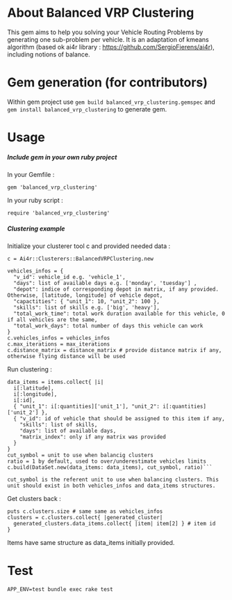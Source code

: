 # About Balanced VRP Clustering

This gem aims to help you solving your Vehicle Routing Problems by generating one sub-problem per vehicle. It is an adaptation of kmeans algorithm (based ok ai4r library : https://github.com/SergioFierens/ai4r), including notions of balance.

# Gem generation (for contributors)

Within gem project use
```gem build balanced_vrp_clustering.gemspec``` and ```gem install balanced_vrp_clustering``` to generate gem.

  # Usage

##### Include gem in your own ruby project

In your Gemfile :

```gem 'balanced_vrp_clustering'```

In your ruby script :

```require 'balanced_vrp_clustering'```

##### Clustering example

Initialize your clusterer tool c and provided needed data :

```c = Ai4r::Clusterers::BalancedVRPClustering.new```

```
vehicles_infos = {
  "v_id": vehicle_id e.g. 'vehicle_1',
  "days": list of available days e.g. ['monday', 'tuesday'] ,
  "depot": indice of corresponding depot in matrix, if any provided. Otherwise, [latitude, longitude] of vehicle depot,
  "capactities": { "unit_1": 10, "unit_2": 100 },
  "skills": list of skills e.g. ['big', 'heavy'],
  "total_work_time": total work duration available for this vehicle, 0 if all vehicles are the same,
  "total_work_days": total number of days this vehicle can work
}
c.vehicles_infos = vehicles_infos
c.max_iterations = max_iterations
c.distance_matrix = distance_matrix # provide distance matrix if any, otherwise flying distance will be used
```

Run clustering :

```
data_items = items.collect{ |i|
  i[:latitude],
  i[:longitude],
  i[:id],
  { "unit_1": i[:quantities]['unit_1'], "unit_2": i[:quantities]['unit_2'] },
  { "v_id": id of vehicle that should be assigned to this item if any,
    "skills": list of skills,
    "days": list of available days,
    "matrix_index": only if any matrix was provided
  }
}
cut_symbol = unit to use when balancig clusters
ratio = 1 by default, used to over/underestimate vehicles limits
c.build(DataSet.new(data_items: data_items), cut_symbol, ratio)```

cut_symbol is the referent unit to use when balancing clusters. This unit should exist in both vehicles_infos and data_items structures.
```

Get clusters back :

```
puts c.clusters.size # same same as vehicles_infos
clusters = c.clusters.collect{ |generated_cluster|
  generated_clusters.data_items.collect{ |item| item[2] } # item id
}
```

Items have same structure as data_items initially provided.

# Test

```
APP_ENV=test bundle exec rake test
```

